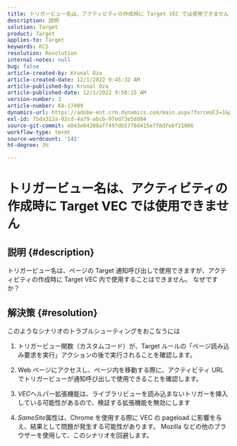 ```yaml
---
title: トリガービュー名は、アクティビティの作成時に Target VEC では使用できません
description: 説明
solution: Target
product: Target
applies-to: Target
keywords: KCS
resolution: Resolution
internal-notes: null
bug: false
article-created-by: Krunal Oza
article-created-date: 12/1/2022 9:45:32 AM
article-published-by: Krunal Oza
article-published-date: 12/1/2022 9:50:15 AM
version-number: 3
article-number: KA-17409
dynamics-url: https://adobe-ent.crm.dynamics.com/main.aspx?forceUCI=1&pagetype=entityrecord&etn=knowledgearticle&id=71b194e2-5c71-ed11-9561-6045bd006a22
exl-id: 75da312a-02cd-4a79-abcb-97ed73e5dd84
source-git-commit: e843e64208aff497db5776d415e7f6dfebf31086
workflow-type: tm+mt
source-wordcount: '141'
ht-degree: 3%

---
```


# トリガービュー名は、アクティビティの作成時に Target VEC では使用できません

## 説明 {#description}


トリガービュー名は、ページの Target 通知呼び出しで使用できますが、アクティビティの作成時に Target VEC 内で使用することはできません。 なぜですか？


## 解決策 {#resolution}


このようなシナリオのトラブルシューティングをおこなうには

1. トリガービュー関数（カスタムコード）が、Target ルールの「ページ読み込み要求を実行」アクションの後で実行されることを確認します。

2. Web ページにアクセスし、ページ内を移動する際に、アクティビティ URL でトリガービューが通知呼び出しで使用できることを確認します。

3. *VEC*&#x200B;ヘルパー拡張機能は、ライブラリビューを読み込まないトリガーを挿入している可能性があるので、検証する拡張機能を無効にします

4. *SameSite*&#x200B;属性は、Chrome を使用する際に VEC の pageload に影響を与え、結果として問題が発生する可能性があります。 Mozilla などの他のブラウザーを使用して、このシナリオを回避します。
